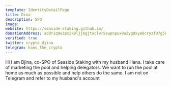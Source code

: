 ```yaml
---
template: IdentityDetailPage
title: Dina
description: SPO
image: 
website: https://seaside-staking.github.io/
donationAddress: addr1q9w3px2k8ljj6gjtsclvr5swpnpux9u2yg8xye0cryzf97g50ft2rdgpcsphf5gjzk8e6zzlgykusyrrgs8qwvr20zzsn7dxnp
verified: true
twitter: crypto_djina
telegram: hans_the_crypto
---
```


Hi I am Djina, co-SPO of Seaside Staking with my husband Hans. I take care of marketing the pool and helping delegators.
We want to run the pool at home as much as possible and help others do the same. I am not on Telegram and refer to my husband's account
